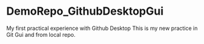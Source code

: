 # DemoRepo_GithubDesktopGui
 My first practical experience with Github Desktop
 This is my new practice in Git Gui and from local repo.
